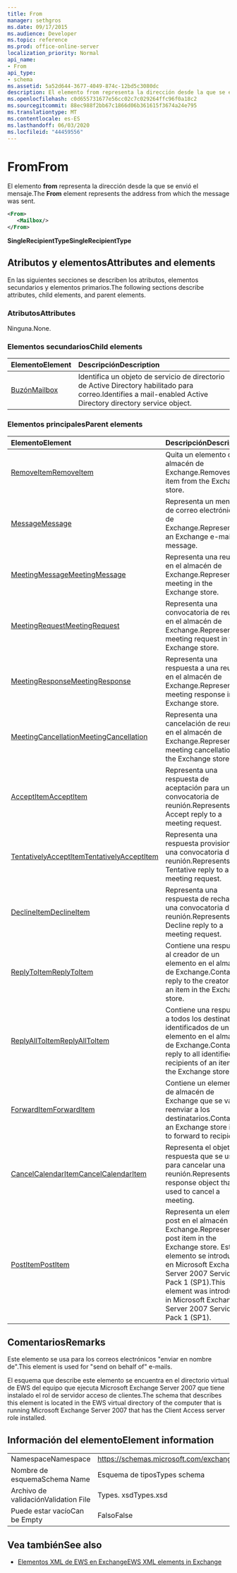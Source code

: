 ```yaml
---
title: From
manager: sethgros
ms.date: 09/17/2015
ms.audience: Developer
ms.topic: reference
ms.prod: office-online-server
localization_priority: Normal
api_name:
- From
api_type:
- schema
ms.assetid: 5a52d644-3677-4049-874c-12bd5c3080dc
description: El elemento from representa la dirección desde la que se envió el mensaje.
ms.openlocfilehash: c0d655731677e56cc02c7c029264ffc96f0a18c2
ms.sourcegitcommit: 88ec988f2bb67c1866d06b361615f3674a24e795
ms.translationtype: MT
ms.contentlocale: es-ES
ms.lasthandoff: 06/03/2020
ms.locfileid: "44459556"
---
```

# <a name="from"></a><span data-ttu-id="16512-103">From</span><span class="sxs-lookup"><span data-stu-id="16512-103">From</span></span>

<span data-ttu-id="16512-104">El elemento **from** representa la dirección desde la que se envió el mensaje.</span><span class="sxs-lookup"><span data-stu-id="16512-104">The **From** element represents the address from which the message was sent.</span></span> 
  
```xml
<From>
   <Mailbox/>
</From>
```

 <span data-ttu-id="16512-105">**SingleRecipientType**</span><span class="sxs-lookup"><span data-stu-id="16512-105">**SingleRecipientType**</span></span>
## <a name="attributes-and-elements"></a><span data-ttu-id="16512-106">Atributos y elementos</span><span class="sxs-lookup"><span data-stu-id="16512-106">Attributes and elements</span></span>

<span data-ttu-id="16512-107">En las siguientes secciones se describen los atributos, elementos secundarios y elementos primarios.</span><span class="sxs-lookup"><span data-stu-id="16512-107">The following sections describe attributes, child elements, and parent elements.</span></span>
  
### <a name="attributes"></a><span data-ttu-id="16512-108">Atributos</span><span class="sxs-lookup"><span data-stu-id="16512-108">Attributes</span></span>

<span data-ttu-id="16512-109">Ninguna.</span><span class="sxs-lookup"><span data-stu-id="16512-109">None.</span></span>
  
### <a name="child-elements"></a><span data-ttu-id="16512-110">Elementos secundarios</span><span class="sxs-lookup"><span data-stu-id="16512-110">Child elements</span></span>

|<span data-ttu-id="16512-111">**Elemento**</span><span class="sxs-lookup"><span data-stu-id="16512-111">**Element**</span></span>|<span data-ttu-id="16512-112">**Descripción**</span><span class="sxs-lookup"><span data-stu-id="16512-112">**Description**</span></span>|
|:-----|:-----|
|[<span data-ttu-id="16512-113">Buzón</span><span class="sxs-lookup"><span data-stu-id="16512-113">Mailbox</span></span>](mailbox.md) <br/> |<span data-ttu-id="16512-114">Identifica un objeto de servicio de directorio de Active Directory habilitado para correo.</span><span class="sxs-lookup"><span data-stu-id="16512-114">Identifies a mail-enabled Active Directory directory service object.</span></span>  <br/> |
   
### <a name="parent-elements"></a><span data-ttu-id="16512-115">Elementos principales</span><span class="sxs-lookup"><span data-stu-id="16512-115">Parent elements</span></span>

|<span data-ttu-id="16512-116">**Elemento**</span><span class="sxs-lookup"><span data-stu-id="16512-116">**Element**</span></span>|<span data-ttu-id="16512-117">**Descripción**</span><span class="sxs-lookup"><span data-stu-id="16512-117">**Description**</span></span>|
|:-----|:-----|
|[<span data-ttu-id="16512-118">RemoveItem</span><span class="sxs-lookup"><span data-stu-id="16512-118">RemoveItem</span></span>](removeitem.md) <br/> |<span data-ttu-id="16512-119">Quita un elemento del almacén de Exchange.</span><span class="sxs-lookup"><span data-stu-id="16512-119">Removes an item from the Exchange store.</span></span>  <br/> |
|[<span data-ttu-id="16512-120">Message</span><span class="sxs-lookup"><span data-stu-id="16512-120">Message</span></span>](message-ex15websvcsotherref.md) <br/> |<span data-ttu-id="16512-121">Representa un mensaje de correo electrónico de Exchange.</span><span class="sxs-lookup"><span data-stu-id="16512-121">Represents an Exchange e-mail message.</span></span>  <br/> |
|[<span data-ttu-id="16512-122">MeetingMessage</span><span class="sxs-lookup"><span data-stu-id="16512-122">MeetingMessage</span></span>](meetingmessage.md) <br/> |<span data-ttu-id="16512-123">Representa una reunión en el almacén de Exchange.</span><span class="sxs-lookup"><span data-stu-id="16512-123">Represents a meeting in the Exchange store.</span></span>  <br/> |
|[<span data-ttu-id="16512-124">MeetingRequest</span><span class="sxs-lookup"><span data-stu-id="16512-124">MeetingRequest</span></span>](meetingrequest.md) <br/> |<span data-ttu-id="16512-125">Representa una convocatoria de reunión en el almacén de Exchange.</span><span class="sxs-lookup"><span data-stu-id="16512-125">Represents a meeting request in the Exchange store.</span></span>  <br/> |
|[<span data-ttu-id="16512-126">MeetingResponse</span><span class="sxs-lookup"><span data-stu-id="16512-126">MeetingResponse</span></span>](meetingresponse.md) <br/> |<span data-ttu-id="16512-127">Representa una respuesta a una reunión en el almacén de Exchange.</span><span class="sxs-lookup"><span data-stu-id="16512-127">Represents a meeting response in the Exchange store.</span></span>  <br/> |
|[<span data-ttu-id="16512-128">MeetingCancellation</span><span class="sxs-lookup"><span data-stu-id="16512-128">MeetingCancellation</span></span>](meetingcancellation.md) <br/> |<span data-ttu-id="16512-129">Representa una cancelación de reunión en el almacén de Exchange.</span><span class="sxs-lookup"><span data-stu-id="16512-129">Represents a meeting cancellation in the Exchange store.</span></span>  <br/> |
|[<span data-ttu-id="16512-130">AcceptItem</span><span class="sxs-lookup"><span data-stu-id="16512-130">AcceptItem</span></span>](acceptitem.md) <br/> |<span data-ttu-id="16512-131">Representa una respuesta de aceptación para una convocatoria de reunión.</span><span class="sxs-lookup"><span data-stu-id="16512-131">Represents an Accept reply to a meeting request.</span></span>  <br/> |
|[<span data-ttu-id="16512-132">TentativelyAcceptItem</span><span class="sxs-lookup"><span data-stu-id="16512-132">TentativelyAcceptItem</span></span>](tentativelyacceptitem.md) <br/> |<span data-ttu-id="16512-133">Representa una respuesta provisional a una convocatoria de reunión.</span><span class="sxs-lookup"><span data-stu-id="16512-133">Represents a Tentative reply to a meeting request.</span></span>  <br/> |
|[<span data-ttu-id="16512-134">DeclineItem</span><span class="sxs-lookup"><span data-stu-id="16512-134">DeclineItem</span></span>](declineitem.md) <br/> |<span data-ttu-id="16512-135">Representa una respuesta de rechazo a una convocatoria de reunión.</span><span class="sxs-lookup"><span data-stu-id="16512-135">Represents a Decline reply to a meeting request.</span></span>  <br/> |
|[<span data-ttu-id="16512-136">ReplyToItem</span><span class="sxs-lookup"><span data-stu-id="16512-136">ReplyToItem</span></span>](replytoitem.md) <br/> |<span data-ttu-id="16512-137">Contiene una respuesta al creador de un elemento en el almacén de Exchange.</span><span class="sxs-lookup"><span data-stu-id="16512-137">Contains a reply to the creator of an item in the Exchange store.</span></span>  <br/> |
|[<span data-ttu-id="16512-138">ReplyAllToItem</span><span class="sxs-lookup"><span data-stu-id="16512-138">ReplyAllToItem</span></span>](replyalltoitem.md) <br/> |<span data-ttu-id="16512-139">Contiene una respuesta a todos los destinatarios identificados de un elemento en el almacén de Exchange.</span><span class="sxs-lookup"><span data-stu-id="16512-139">Contains a reply to all identified recipients of an item in the Exchange store.</span></span>  <br/> |
|[<span data-ttu-id="16512-140">ForwardItem</span><span class="sxs-lookup"><span data-stu-id="16512-140">ForwardItem</span></span>](forwarditem.md) <br/> |<span data-ttu-id="16512-141">Contiene un elemento de almacén de Exchange que se va a reenviar a los destinatarios.</span><span class="sxs-lookup"><span data-stu-id="16512-141">Contains an Exchange store item to forward to recipients.</span></span>  <br/> |
|[<span data-ttu-id="16512-142">CancelCalendarItem</span><span class="sxs-lookup"><span data-stu-id="16512-142">CancelCalendarItem</span></span>](cancelcalendaritem.md) <br/> |<span data-ttu-id="16512-143">Representa el objeto de respuesta que se usa para cancelar una reunión.</span><span class="sxs-lookup"><span data-stu-id="16512-143">Represents the response object that is used to cancel a meeting.</span></span>  <br/> |
|[<span data-ttu-id="16512-144">PostItem</span><span class="sxs-lookup"><span data-stu-id="16512-144">PostItem</span></span>](postitem.md) <br/> |<span data-ttu-id="16512-145">Representa un elemento post en el almacén de Exchange.</span><span class="sxs-lookup"><span data-stu-id="16512-145">Represents a post item in the Exchange store.</span></span> <span data-ttu-id="16512-146">Este elemento se introdujo en Microsoft Exchange Server 2007 Service Pack 1 (SP1).</span><span class="sxs-lookup"><span data-stu-id="16512-146">This element was introduced in Microsoft Exchange Server 2007 Service Pack 1 (SP1).</span></span>  <br/> |
   
## <a name="remarks"></a><span data-ttu-id="16512-147">Comentarios</span><span class="sxs-lookup"><span data-stu-id="16512-147">Remarks</span></span>

<span data-ttu-id="16512-148">Este elemento se usa para los correos electrónicos "enviar en nombre de".</span><span class="sxs-lookup"><span data-stu-id="16512-148">This element is used for "send on behalf of" e-mails.</span></span>
  
<span data-ttu-id="16512-149">El esquema que describe este elemento se encuentra en el directorio virtual de EWS del equipo que ejecuta Microsoft Exchange Server 2007 que tiene instalado el rol de servidor acceso de clientes.</span><span class="sxs-lookup"><span data-stu-id="16512-149">The schema that describes this element is located in the EWS virtual directory of the computer that is running Microsoft Exchange Server 2007 that has the Client Access server role installed.</span></span>
  
## <a name="element-information"></a><span data-ttu-id="16512-150">Información del elemento</span><span class="sxs-lookup"><span data-stu-id="16512-150">Element information</span></span>

|||
|:-----|:-----|
|<span data-ttu-id="16512-151">Namespace</span><span class="sxs-lookup"><span data-stu-id="16512-151">Namespace</span></span>  <br/> |https://schemas.microsoft.com/exchange/services/2006/types  <br/> |
|<span data-ttu-id="16512-152">Nombre de esquema</span><span class="sxs-lookup"><span data-stu-id="16512-152">Schema Name</span></span>  <br/> |<span data-ttu-id="16512-153">Esquema de tipos</span><span class="sxs-lookup"><span data-stu-id="16512-153">Types schema</span></span>  <br/> |
|<span data-ttu-id="16512-154">Archivo de validación</span><span class="sxs-lookup"><span data-stu-id="16512-154">Validation File</span></span>  <br/> |<span data-ttu-id="16512-155">Types. xsd</span><span class="sxs-lookup"><span data-stu-id="16512-155">Types.xsd</span></span>  <br/> |
|<span data-ttu-id="16512-156">Puede estar vacío</span><span class="sxs-lookup"><span data-stu-id="16512-156">Can be Empty</span></span>  <br/> |<span data-ttu-id="16512-157">Falso</span><span class="sxs-lookup"><span data-stu-id="16512-157">False</span></span>  <br/> |
   
## <a name="see-also"></a><span data-ttu-id="16512-158">Vea también</span><span class="sxs-lookup"><span data-stu-id="16512-158">See also</span></span>



- [<span data-ttu-id="16512-159">Elementos XML de EWS en Exchange</span><span class="sxs-lookup"><span data-stu-id="16512-159">EWS XML elements in Exchange</span></span>](ews-xml-elements-in-exchange.md)

